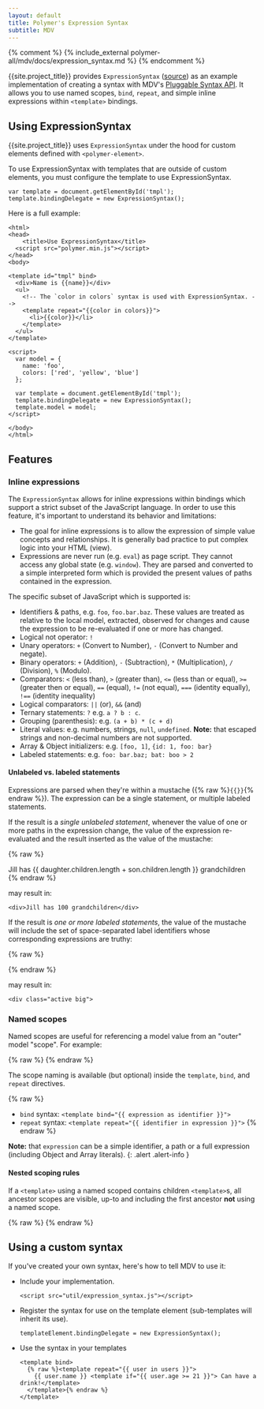 ```yaml
---
layout: default
title: Polymer's Expression Syntax
subtitle: MDV
---
```


{% comment %}
{% include_external polymer-all/mdv/docs/expression_syntax.md %}
{% endcomment %}

{{site.project_title}} provides `ExpressionSyntax` ([source](https://github.com/Polymer/mdv/blob/stable/util/expression_syntax.js)) as an example implementation of
creating a syntax with MDV's [Pluggable Syntax API](syntax_api.html). It allows you to use
named scopes, `bind`, `repeat`, and simple inline expressions within  `<template>` bindings.

## Using ExpressionSyntax

{{site.project_title}} uses `ExpressionSyntax` under the hood for custom elements
defined with `<polymer-element>`.

To use ExpressionSyntax with templates that are outside of custom elements, you
must configure the template to use ExpressionSyntax.

    var template = document.getElementById('tmpl');
    template.bindingDelegate = new ExpressionSyntax();

Here is a full example:

    <html>
    <head>
        <title>Use ExpressionSyntax</title>
      <script src="polymer.min.js"></script>
    </head>
    <body>
    
    <template id="tmpl" bind>
      <div>Name is {{name}}</div>
      <ul>
        <!-- The `color in colors` syntax is used with ExpressionSyntax. -->
        <template repeat="{{color in colors}}">
          <li>{{color}}</li>
        </template>
      </ul>
    </template>
    
    <script>
      var model = {
        name: 'foo',
        colors: ['red', 'yellow', 'blue']
      };
    
      var template = document.getElementById('tmpl');
      template.bindingDelegate = new ExpressionSyntax();
      template.model = model;
    </script>
    
    </body>
    </html>

## Features

### Inline expressions

The `ExpressionSyntax` allows for inline expressions within bindings which support
a strict subset of the JavaScript language. In order to use this feature, it's
important to understand its behavior and limitations:

- The goal for inline expressions is to allow the expression of simple value
concepts and relationships. It is generally bad practice to put complex logic
into your HTML (view).
- Expressions are never run (e.g. `eval`) as page script. They cannot access any
global state (e.g. `window`). They are parsed and converted to a simple
interpreted form which is provided the present values of paths contained in
the expression.

The specific subset of JavaScript which is supported is:

- Identifiers & paths, e.g. `foo`, `foo.bar.baz`. These values are treated as
relative to the local model, extracted, observed for changes and cause the
expression to be re-evaluated if one or more has changed.
- Logical not operator: `!`
- Unary operators: `+` (Convert to Number), `-` (Convert to Number and negate).
- Binary operators: `+` (Addition), `-` (Subtraction), `*` (Multiplication), `/` (Division), `%` (Modulo).
- Comparators: `<` (less than), `>` (greater than), `<=` (less than or equal), `>=` (greater then or equal), `==` (equal), `!=` (not equal), `===` (identity equally), `!==` (identity inequality)
- Logical comparators: `||` (or), `&&` (and)
- Ternary statements: `?` e.g. `a ? b : c`.
- Grouping (parenthesis): e.g. `(a + b) * (c + d)`
- Literal values: e.g. numbers, strings, `null`, `undefined`. **Note:** that escaped strings and non-decimal numbers are not supported.
- Array & Object initializers: e.g. `[foo, 1]`, `{id: 1, foo: bar}`
- Labeled statements: e.g. `foo: bar.baz; bat: boo > 2`

#### Unlabeled vs. labeled statements

Expressions are parsed when they're within a mustache ({% raw %}`{{}}`{% endraw %}).
The expression can be a single statement, or multiple labeled statements.

If the result is a _single unlabeled statement_, whenever the value of one or
more paths in the expression change, the value of the expression re-evaluated
and the result inserted as the value of the mustache:

{% raw %}
    <div>Jill has {{ daughter.children.length + son.children.length }} grandchildren</div>
{% endraw %}

may result in:

    <div>Jill has 100 grandchildren</div>

If the result is _one or more labeled statements_, the value of the mustache
will include the set of space-separated label identifiers whose corresponding expressions are truthy:

{% raw %}
    <div class="{{ active: user.selected; big: user.type == 'super' }}"> 
{% endraw %}

may result in:

    <div class="active big"> 

### Named scopes

Named scopes are useful for referencing a model value from an "outer" model "scope".
For example:

{% raw %}
    <template repeat="{{ user in users }}">
      {{ user.name }}
      <template repeat="{{ file in user.files }}">
        {{ user.name }} owners {{ file.name }}
      </template>
    </template>
{% endraw %}

The scope naming is available (but optional) inside the `template`, `bind`, and `repeat` directives.

{% raw %}
- `bind` syntax: `<template bind="{{ expression as identifier }}">`
- `repeat` syntax: `<template repeat="{{ identifier in expression }}">`
{% endraw %}

**Note:** that `expression` can be a simple identifier, a path or a full
expression (including Object and Array literals).
{: .alert .alert-info }

#### Nested scoping rules

If a `<template>` using a named scoped contains children `<template>`s,
all ancestor scopes are visible, up-to and including the first ancestor **not** using a named scope.

{% raw %}
    <template bind="{{ foo as foo }}">
      <!-- foo.* available -->
      <template bind="{{ foo.bar as bar }}">
        <!-- foo.* & bar.* available -->
        <template bind="{{ bar.bat }}">
          <!-- only properties of bat are available -->
          <template bind="{{ boo as bot }}">
            <!-- bot.* and properties of bat are available. NOT foo.* or bar.* -->
          </template>
        </template>
      </template>
    </template>
{% endraw %}

## Using a custom syntax

If you've created your own syntax, here's how to tell MDV to use it:

- Include your implementation.

      <script src="util/expression_syntax.js"></script>

- Register the syntax for use on the template element (sub-templates will inherit its use).

      templateElement.bindingDelegate = new ExpressionSyntax();

- Use the syntax in your templates

      <template bind>
        {% raw %}<template repeat="{{ user in users }}">
          {{ user.name }} <template if="{{ user.age >= 21 }}"> Can have a drink!</template>
        </template>{% endraw %}
      </template>
